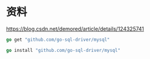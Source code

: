 











# 资料

https://blog.csdn.net/demored/article/details/124325741





```Go
go get "github.com/go-sql-driver/mysql"

go install "github.com/go-sql-driver/mysql"
```